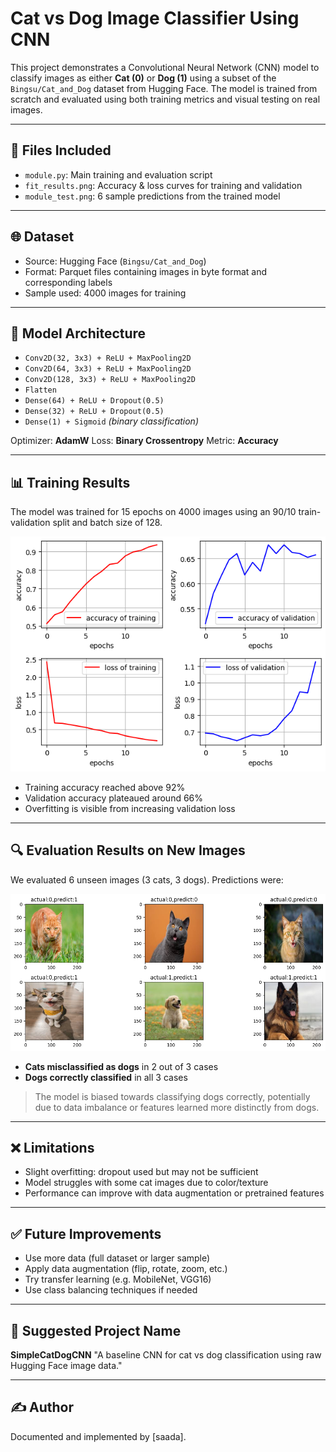 # Cat vs Dog Image Classifier Using CNN

This project demonstrates a Convolutional Neural Network (CNN) model to classify images as either **Cat (0)** or **Dog (1)** using a subset of the `Bingsu/Cat_and_Dog` dataset from Hugging Face. The model is trained from scratch and evaluated using both training metrics and visual testing on real images.

---

## 📁 Files Included

* `module.py`: Main training and evaluation script
* `fit_results.png`: Accuracy & loss curves for training and validation
* `module_test.png`: 6 sample predictions from the trained model

---

## 🌐 Dataset

* Source: Hugging Face (`Bingsu/Cat_and_Dog`)
* Format: Parquet files containing images in byte format and corresponding labels
* Sample used: 4000 images for training

---

## 🧠 Model Architecture

* `Conv2D(32, 3x3) + ReLU + MaxPooling2D`
* `Conv2D(64, 3x3) + ReLU + MaxPooling2D`
* `Conv2D(128, 3x3) + ReLU + MaxPooling2D`
* `Flatten`
* `Dense(64) + ReLU + Dropout(0.5)`
* `Dense(32) + ReLU + Dropout(0.5)`
* `Dense(1) + Sigmoid`  *(binary classification)*

Optimizer: **AdamW**
Loss: **Binary Crossentropy**
Metric: **Accuracy**

---

## 📊 Training Results

The model was trained for 15 epochs on 4000 images using an 90/10 train-validation split and batch size of 128.

![Training Metrics](fit_results.png)

* Training accuracy reached above 92%
* Validation accuracy plateaued around 66%
* Overfitting is visible from increasing validation loss

---

## 🔍 Evaluation Results on New Images

We evaluated 6 unseen images (3 cats, 3 dogs). Predictions were:

![Module Test Samples](module_test.png)

* **Cats misclassified as dogs** in 2 out of 3 cases
* **Dogs correctly classified** in all 3 cases

> The model is biased towards classifying dogs correctly, potentially due to data imbalance or features learned more distinctly from dogs.

---

## ❌ Limitations

* Slight overfitting: dropout used but may not be sufficient
* Model struggles with some cat images due to color/texture
* Performance can improve with data augmentation or pretrained features

---

## ✅ Future Improvements

* Use more data (full dataset or larger sample)
* Apply data augmentation (flip, rotate, zoom, etc.)
* Try transfer learning (e.g. MobileNet, VGG16)
* Use class balancing techniques if needed

---

## 🏰 Suggested Project Name

**SimpleCatDogCNN**
"A baseline CNN for cat vs dog classification using raw Hugging Face image data."

---

## ✍️ Author

Documented and implemented by \[saada].
